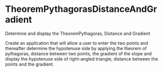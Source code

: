 # TheoremPythagorasDistanceAndGradient
Determine and display the TheoremPythagoras, Distance and Gradient

Create an application that will allow a user to enter the two points and thereafter determine the hypotenuse side by applying the theorem of pythagoras, distance between two points, the gradient of the slope and display the hypotenuse side of right-angled triangle, distance between the points and the gradient.
        
